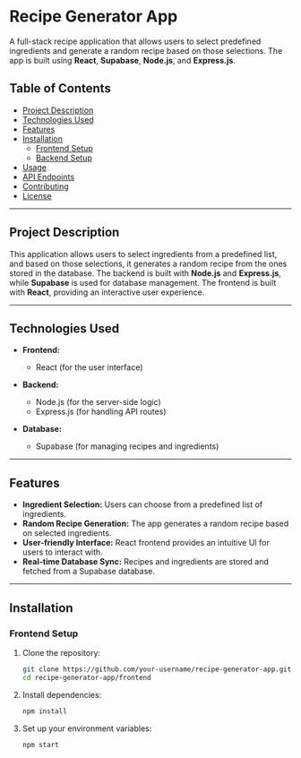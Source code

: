 # Recipe Generator App

A full-stack recipe application that allows users to select predefined ingredients and generate a random recipe based on those selections. The app is built using **React**, **Supabase**, **Node.js**, and **Express.js**.

## Table of Contents
- [Project Description](#project-description)
- [Technologies Used](#technologies-used)
- [Features](#features)
- [Installation](#installation)
  - [Frontend Setup](#frontend-setup)
  - [Backend Setup](#backend-setup)
- [Usage](#usage)
- [API Endpoints](#api-endpoints)
- [Contributing](#contributing)
- [License](#license)

---

## Project Description

This application allows users to select ingredients from a predefined list, and based on those selections, it generates a random recipe from the ones stored in the database. The backend is built with **Node.js** and **Express.js**, while **Supabase** is used for database management. The frontend is built with **React**, providing an interactive user experience.

---

## Technologies Used

- **Frontend:**
  - React (for the user interface)
  
- **Backend:**
  - Node.js (for the server-side logic)
  - Express.js (for handling API routes)
  
- **Database:**
  - Supabase (for managing recipes and ingredients)

---

## Features

- **Ingredient Selection:** Users can choose from a predefined list of ingredients.
- **Random Recipe Generation:** The app generates a random recipe based on selected ingredients.
- **User-friendly Interface:** React frontend provides an intuitive UI for users to interact with.
- **Real-time Database Sync:** Recipes and ingredients are stored and fetched from a Supabase database.

---

## Installation

### Frontend Setup

1. Clone the repository:
   ```bash
   git clone https://github.com/your-username/recipe-generator-app.git
   cd recipe-generator-app/frontend
   ```

2. Install dependencies:
   ```bash
   npm install
   ```

3. Set up your environment variables:
   ```bash
   npm start
   ```











   
